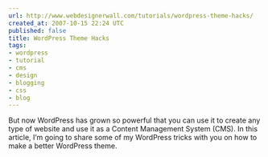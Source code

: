 ```yaml
---
url: http://www.webdesignerwall.com/tutorials/wordpress-theme-hacks/
created_at: 2007-10-15 22:24 UTC
published: false
title: WordPress Theme Hacks
tags:
- wordpress
- tutorial
- cms
- design
- blogging
- css
- blog
---
```


But now WordPress has grown so powerful that you can use it to create any type of website and use it as a Content Management System (CMS). In this article, I’m going to share some of my WordPress tricks with you on how to make a better WordPress theme.
